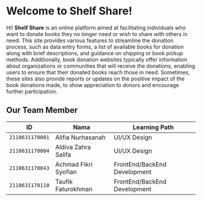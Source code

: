 # Welcome to Shelf Share!

Hi! **Shelf Share** is an online platform aimed at facilitating individuals who want to donate books they no longer need or wish to share with others in need. This site provides various features to streamline the donation process, such as data entry forms, a list of available books for donation along with brief descriptions, and guidance on shipping or book pickup methods. Additionally, book donation websites typically offer information about organizations or communities that will receive the donations, enabling users to ensure that their donated books reach those in need. Sometimes, these sites also provide reports or updates on the positive impact of the book donations made, to show appreciation to donors and encourage further participation.

## Our Team Member


|        ID        | Nama                          | Learning Path             | 
|----------------|-------------------------------|-----------------------------|
|`2110631170001`|Alifia Nurhasanah          |UI/UX Design          |
|`2110631170004`|Aldiva Zahra Salifa          | UI/UX Design            |
|`2110631170043` |Achmad Fikri Syofian |FrontEnd/BackEnd Development|
|`2110631170110` |Taufik Faturokhman |FrontEnd/BackEnd Development|

